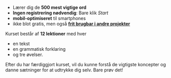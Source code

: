 - Lærer dig de **500 mest vigtige ord**
- **Ingen registrering nødvendig**: Bare klik *Start*
- **mobil-optimiseret** til smartphones
- ikke blot gratis, men også **[frit brugbar i andre projekter](https://github.com/Esperanto/kurso-zagreba-metodo)**

Kurset består af **12 lektioner** med hver

- en tekst
- en grammatisk forklaring
- og tre øvelser.

Efter du har færdiggjort kurset, vil du kunne forstå de vigtigste koncepter og danne sætninger for at udtrykke dig selv. Bare prøv det!
